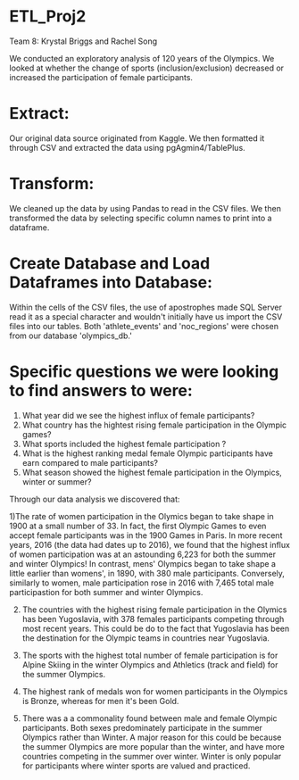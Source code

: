 # ETL_Proj2

Team 8: Krystal Briggs and Rachel Song

We conducted an exploratory analysis of 120 years of the Olympics. We looked at whether the change of sports (inclusion/exclusion) decreased or increased the participation of female participants. 

# Extract: 
Our original data source originated from Kaggle. We then formatted it through CSV and extracted the data using pgAgmin4/TablePlus.

# Transform: 
We cleaned up the data by using Pandas to read in the CSV files. We then transformed the data by selecting specific column names to print into a dataframe.

# Create Database and Load Dataframes into Database: 
Within the cells of the CSV files, the use of apostrophes made SQL Server read it as a special character and wouldn't initially have us import the CSV files into our tables. Both 'athlete_events' and 'noc_regions' were chosen from our database 'olympics_db.'

# Specific questions we were looking to find answers to were: 

1) What year did we see the highest influx of female participants?
2) What country has the hightest rising female participation in the Olympic games?
3) What sports included the highest female participation ? 
4) What is the highest ranking medal female Olympic participants have earn compared to male participants? 
5) What season showed the highest female participation in the Olympics, winter or summer? 

Through our data analysis we discovered that:

 1)The rate of women participation in the Olymics began to take shape in 1900 at a small number of 33. In fact, the first Olympic Games to even accept female participants was in the 1900 Games in Paris. In more recent years, 2016 (the data had dates up to 2016), we found that the highest influx of women participation was at an astounding 6,223 for both the summer and winter Olympics! In contrast, mens' Olympics began to take shape a little earlier than womens', in 1890, with 380 male participants. Conversely, similarly to women, male participation rose in 2016 with 7,465 total male participastion for both summer and winter Olympics. 

2) The countries with the highest rising female participation in the Olymics has been Yugoslavia, with 378 females participants competing through most recent years. This could be do to the fact that Yugoslavia has been the destination for the Olympic teams in countries near Yugoslavia.  

3) The sports with the highest total number of female participation is for Alpine Skiing in the winter Olympics and Athletics (track and field) for the summer Olympics.

4) The highest rank of medals won for women participants in the Olympics is Bronze, whereas for men it's been Gold. 

5) There was a a commonality found between male and female Olympic participants. Both sexes predominately participate in the summer Olympics rather than Winter. A major reason for this could be because the summer Olympics are more popular than the winter, and have more countries competing in the summer over winter. Winter is only popular for participants where winter sports are valued and practiced. 
